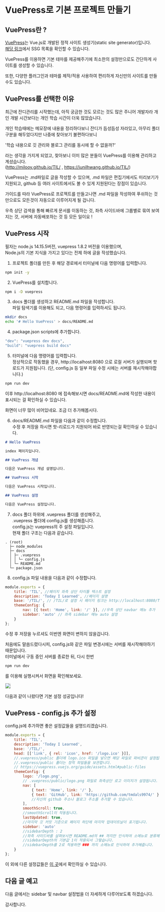 # VuePress로 기본 프로젝트 만들기

## VuePress란 ?

[VuePress](https://vuepress.vuejs.org/)는 Vue.js로 개발된 정적 사이트 생성기(static site generator)입니다.  
[해당 링크](https://jamstack.org/generators/)에서 SSG 목록을 확인할 수 있습니다.

VuePress를 이용하면 기본 테마를 제공해주기에 최소한의 설정만으로도 간단하게 사이트를 생성할 수 있습니다.

또한, 다양한 플러그인과 테마를 제작/적용 사용하여 편리하게 자신만의 사이트를 만들 수도 있습니다.

## VuePress를 선택한 이유

최근에 잔디관리를 시작했는데, 아직 궁금한 것도 모르는 것도 많은 주니어 개발자라 개인 개발 시간보다는 개인 학습 시간이 더욱 많았습니다.

개인 학습때에는 메모장에 내용을 정리하다보니 잔디가 듬성듬성 자라있고, 아무리 폴더 구분을 해두었다지만 나중에 찾아보기 불편하다보니

'학습 내용으로 깃 관리와 블로그 관리를 동시에 할 수 없을까?'

라는 생각을 가지게 되었고, 찾아보니 이미 많은 분들이 VuePress를 이용해 관리하고 계셨습니다.  
 (http://milooy.github.io/TIL/ , https://junilhwang.github.io/TIL/)

VuePress는 .md파일로 글을 작성할 수 있으며, .md 파일은 편집기에서도 미리보기가 지원되고, github 등 여러 사이트에서도 볼 수 있게 지원된다는 장점이 있습니다.

가이드를 따라 VuePress로 프로젝트를 만들고나면 .md 파일을 작성하여 푸쉬하는 것만으로도 모든것이 자동으로 이루어지게 될 겁니다.

우측 상단 검색을 통해 빠르게 문서를 이동하는 것, 좌측 사이드바에 그룹별로 묶여 보여지는 것, 서버에 자동배포하는 것 등 모든 일이요 !

## VuePress 시작

필자는 node.js 14.15.5버전, vuepress 1.8.2 버전을 이용했으며,  
Node.js의 기본 지식을 가지고 있다는 전제 하에 글을 작성했습니다.

1. 프로젝트 폴더를 만든 후 해당 경로에서 터미널에 다음 명령어를 입력합니다.

```bash
npm init -y
```

2. VuePress를 설치합니다.

```bash
npm i -D vuepress
```

3. docs 폴더를 생성하고 README.md 파일을 작성합니다.  
   파일 탐색기를 이용해도 되고, 다음 명령어를 입력하셔도 됩니다.

```bash
mkdir docs
echo '# Hello VuePress' > docs/README.md
```

4. package.json scripts에 추가합니다.

```javascript
"dev": "vuepress dev docs",
"build": "vuepress build docs"
```

5. 터미널에 다음 명령어를 입력합니다.  
   정상적으로 작동했을 경우, http://localhost:8080 으로 로컬 서버가 실행되며 핫로드가 지원됩니다. (단, config.js 등 일부 파일 수정 시에는 서버를 재시작해야합니다.)

```bash
npm run dev
```

이후 http://localhost:8080 에 접속해보시면 docs/README.md에 작성한 내용이 표시되는 걸 확인하실 수 있습니다.

화면이 너무 많이 비어있네요. 조금 더 추가해봅시다.

6. docs/README.md 파일을 다음과 같이 수정합니다.  
   수정 후 저장을 하시면 핫-리로드가 지원되어 바로 반영되는걸 확인하실 수 있습니다.

```md
# Hello VuePress

index 페이지입니다.

## VuePress 개념

다음은 VuePress 개념 설명입니다.

## VuePress 시작

다음은 VuePress 시작입니다.

## VuePress 설정

다음은 VuePress 설정입니다.
```

7. docs 폴더 하위에 .vuepress 폴더를 생성해주고,  
   .vuepress 폴더에 config.js를 생성해줍니다.  
   config.js는 vuepress의 주 설정 파일입니다.  
   현재 폴더 구조는 다음과 같습니다.

```
. (root)
  ├─ node_modules
  ├─ docs
  │ ├─ .vuepress
  │ │ └─ config.js
  │ └─ README.md
  └─ package.json
```

8. config.js 파일 내용을 다음과 같이 수정합니다.

```javascript
module.exports = {
	title: 'TIL', //페이지 좌측 상단 타이틀 텍스트 설정
	description: 'Today I Learned', //페이지 설명
	base: '/TIL/', // /TIL/로 설정 시 페이지 링크는 http://localhost:8080/TIL/ 로 설정됨.
	themeConfig: {
		nav: [{ text: 'Home', link: '/' }], //우측 상단 navbar 메뉴 추가
		sidebar: 'auto' // 좌측 sidebar 메뉴 auto 설정
	}
};
```

수정 후 저장을 누르셔도 이번엔 화면이 변하지 않을겁니다.

처음에도 말씀드렸다시피, config.js와 같은 파일 변경시에는 서버를 재시작해야하기 때문입니다.  
터미널에서 구동 중인 서버를 종료한 뒤, 다시 한번

```bash
npm run dev
```

를 이용해 실행시켜서 화면을 확인해보세요.

<img src="http://localhost:8080/TIL/vuepress-01.jpg" style="border: solid 1px #e0e0e0;">

다음과 같이 나왔다면 기본 설정 성공입니다!

## VuePress - config.js 추가 설정

config.js에 추가하면 좋은 설정값들을 설명드리겠습니다.

```javascript
module.exports = {
	title: 'TIL',
	description: 'Today I Learned',
	base: '/TIL/',
	head: [['link', { rel: 'icon', href: '/logo.ico' }]],
	//.vuepress/public 폴더에 logo.ico 파일을 넣으면 해당 파일로 파비콘이 설정됩니다.
	//.vuepress/public 폴더는 정적 파일들을 보관합니다.
	// https://vuepress.vuejs.org/guide/assets.html#public-files
	themeConfig: {
		logo: '/logo.png',
		// .vuepress/public/logo.png 파일로 좌측상단 로고 이미지가 설정됩니다.
		nav: [
			{ text: 'Home', link: '/' },
			{ text: 'GitHub', link: 'https://github.com/tmdals9974/' }
			//자신의 github 주소나 블로그 주소를 추가할 수 있습니다.
		],
		smoothScroll: true,
		//smoothScroll이 작동됩니다.
		lastUpdated: true,
		//마지막 깃 커밋 기준으로 페이지 하단에 마지막 업데이트날이 표기됩니다.
		sidebar: 'auto'
		//sidebarDepth : 2
		//좌측 사이드바를 살펴보시면 README.md의 ## 까지만 인식하여 소메뉴로 분류해주었는데,
		//sidebarDepth의 기본값 1이 적용되서 그렇습니다.
		//sidebarDepth를 2로 적용하면 ### 까지 소메뉴로 인식하여 추가해줍니다.
	}
};
```

이 외에 다른 설정값들은 [이 곳](https://vuepress.vuejs.org/theme/default-theme-config.html#homepage)에서 확인하실 수 있습니다.


## 다음 글 예고

다음 글에서는 sidebar 및 navbar 설정법을 더 자세하게 다루어보도록 하겠습니다.

감사합니다.